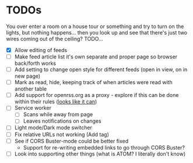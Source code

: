 # TODOs
You over enter a room on a house tour or something and try to turn on the lights, but nothing happens... then you look up and see that there's just two wires coming out of the ceiling? TODO...

- [x] Allow editing of feeds
- [ ] Make feed article list it's own separate and proper page so browser back/forth works
- [ ] Add setting to change open style for different feeds (open in view, on in new page)
- [ ] Mark as read, hide, keeping track of when articles were read with another table
- [ ] Add support for openrss.org as a proxy - explore if this can be done within their rules ([looks like it can](https://openrss.org/guides/using-a-self-hosted-reader-with-open-rss-feeds))
- [ ] Service worker
    - [ ] Scans while away from page
    - [ ] Leaves notifications on changes
- [ ] Light mode/Dark mode switcher
- [ ] Fix relative URLs not working (Add <base/> tag)
- [ ] See if CORS Buster-mode could be better fixed
    - Support for re-writing embedded links to go through CORS Buster?
- [ ] Look into supporting other things (what is ATOM? I literally don't know)
